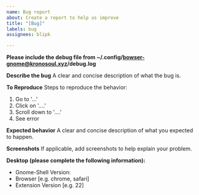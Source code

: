 ```yaml
---
name: Bug report
about: Create a report to help us improve
title: "[Bug]"
labels: bug
assignees: blipk

---
```


**Please include the debug file from ~/.config/bowser-gnome@kronosoul.xyz/debug.log**

**Describe the bug**
A clear and concise description of what the bug is.

**To Reproduce**
Steps to reproduce the behavior:
1. Go to '...'
2. Click on '....'
3. Scroll down to '....'
4. See error

**Expected behavior**
A clear and concise description of what you expected to happen.

**Screenshots**
If applicable, add screenshots to help explain your problem.

**Desktop (please complete the following information):**
 - Gnome-Shell Version: 
 - Browser [e.g. chrome, safari]
 - Extension Version [e.g. 22]
